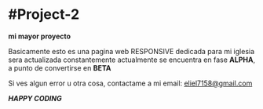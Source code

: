 #Project-2
=========

**mi mayor proyecto**

Basicamente esto es una pagina web RESPONSIVE dedicada para mi iglesia
sera actualizada constantemente actualmente se encuentra en fase
**ALPHA**, a punto de convertirse en **BETA**

Si ves algun error u otra cosa, contactame a mi email:
eliel7158@gmail.com

***HAPPY CODING***
